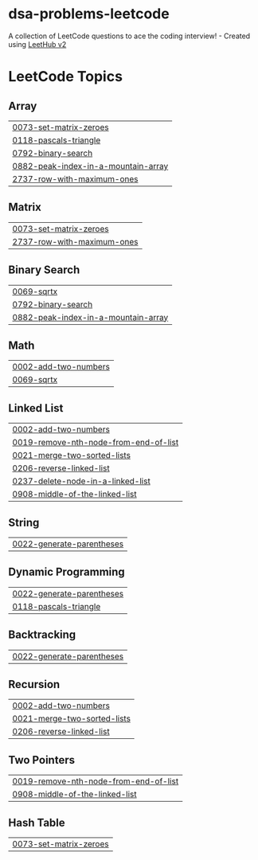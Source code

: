 # dsa-problems-leetcode
A collection of LeetCode questions to ace the coding interview! - Created using [LeetHub v2](https://github.com/arunbhardwaj/LeetHub-2.0)

<!---LeetCode Topics Start-->
# LeetCode Topics
## Array
|  |
| ------- |
| [0073-set-matrix-zeroes](https://github.com/tiwari-pragati/dsa-problems-leetcode/tree/master/0073-set-matrix-zeroes) |
| [0118-pascals-triangle](https://github.com/tiwari-pragati/dsa-problems-leetcode/tree/master/0118-pascals-triangle) |
| [0792-binary-search](https://github.com/tiwari-pragati/dsa-problems-leetcode/tree/master/0792-binary-search) |
| [0882-peak-index-in-a-mountain-array](https://github.com/tiwari-pragati/dsa-problems-leetcode/tree/master/0882-peak-index-in-a-mountain-array) |
| [2737-row-with-maximum-ones](https://github.com/tiwari-pragati/dsa-problems-leetcode/tree/master/2737-row-with-maximum-ones) |
## Matrix
|  |
| ------- |
| [0073-set-matrix-zeroes](https://github.com/tiwari-pragati/dsa-problems-leetcode/tree/master/0073-set-matrix-zeroes) |
| [2737-row-with-maximum-ones](https://github.com/tiwari-pragati/dsa-problems-leetcode/tree/master/2737-row-with-maximum-ones) |
## Binary Search
|  |
| ------- |
| [0069-sqrtx](https://github.com/tiwari-pragati/dsa-problems-leetcode/tree/master/0069-sqrtx) |
| [0792-binary-search](https://github.com/tiwari-pragati/dsa-problems-leetcode/tree/master/0792-binary-search) |
| [0882-peak-index-in-a-mountain-array](https://github.com/tiwari-pragati/dsa-problems-leetcode/tree/master/0882-peak-index-in-a-mountain-array) |
## Math
|  |
| ------- |
| [0002-add-two-numbers](https://github.com/tiwari-pragati/dsa-problems-leetcode/tree/master/0002-add-two-numbers) |
| [0069-sqrtx](https://github.com/tiwari-pragati/dsa-problems-leetcode/tree/master/0069-sqrtx) |
## Linked List
|  |
| ------- |
| [0002-add-two-numbers](https://github.com/tiwari-pragati/dsa-problems-leetcode/tree/master/0002-add-two-numbers) |
| [0019-remove-nth-node-from-end-of-list](https://github.com/tiwari-pragati/dsa-problems-leetcode/tree/master/0019-remove-nth-node-from-end-of-list) |
| [0021-merge-two-sorted-lists](https://github.com/tiwari-pragati/dsa-problems-leetcode/tree/master/0021-merge-two-sorted-lists) |
| [0206-reverse-linked-list](https://github.com/tiwari-pragati/dsa-problems-leetcode/tree/master/0206-reverse-linked-list) |
| [0237-delete-node-in-a-linked-list](https://github.com/tiwari-pragati/dsa-problems-leetcode/tree/master/0237-delete-node-in-a-linked-list) |
| [0908-middle-of-the-linked-list](https://github.com/tiwari-pragati/dsa-problems-leetcode/tree/master/0908-middle-of-the-linked-list) |
## String
|  |
| ------- |
| [0022-generate-parentheses](https://github.com/tiwari-pragati/dsa-problems-leetcode/tree/master/0022-generate-parentheses) |
## Dynamic Programming
|  |
| ------- |
| [0022-generate-parentheses](https://github.com/tiwari-pragati/dsa-problems-leetcode/tree/master/0022-generate-parentheses) |
| [0118-pascals-triangle](https://github.com/tiwari-pragati/dsa-problems-leetcode/tree/master/0118-pascals-triangle) |
## Backtracking
|  |
| ------- |
| [0022-generate-parentheses](https://github.com/tiwari-pragati/dsa-problems-leetcode/tree/master/0022-generate-parentheses) |
## Recursion
|  |
| ------- |
| [0002-add-two-numbers](https://github.com/tiwari-pragati/dsa-problems-leetcode/tree/master/0002-add-two-numbers) |
| [0021-merge-two-sorted-lists](https://github.com/tiwari-pragati/dsa-problems-leetcode/tree/master/0021-merge-two-sorted-lists) |
| [0206-reverse-linked-list](https://github.com/tiwari-pragati/dsa-problems-leetcode/tree/master/0206-reverse-linked-list) |
## Two Pointers
|  |
| ------- |
| [0019-remove-nth-node-from-end-of-list](https://github.com/tiwari-pragati/dsa-problems-leetcode/tree/master/0019-remove-nth-node-from-end-of-list) |
| [0908-middle-of-the-linked-list](https://github.com/tiwari-pragati/dsa-problems-leetcode/tree/master/0908-middle-of-the-linked-list) |
## Hash Table
|  |
| ------- |
| [0073-set-matrix-zeroes](https://github.com/tiwari-pragati/dsa-problems-leetcode/tree/master/0073-set-matrix-zeroes) |
<!---LeetCode Topics End-->